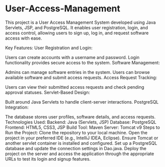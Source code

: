 # User-Access-Management
This project is a User Access Management System developed using Java Servlets, JSP, and PostgreSQL. It enables user registration, login, and access control, allowing users to sign up, log in, and request software access with ease.

Key Features:
User Registration and Login:

Users can create accounts with a username and password.
Login functionality provides secure access to the system.
Software Management:

Admins can manage software entries in the system.
Users can browse available software and submit access requests.
Access Request Tracking:

Users can view their submitted access requests and check pending approval statuses.
Servlet-Based Design:

Built around Java Servlets to handle client-server interactions.
PostgreSQL Integration:

The database stores user profiles, software details, and access requests.
Technologies Used:
Backend: Java (Servlets, JSP)
Database: PostgreSQL
Frontend: HTML5, CSS3, JSP
Build Tool: Maven
Server: Tomcat v9
Steps to Run the Project:
Clone the repository to your local machine.
Open the project in your preferred IDE (e.g., IntelliJ IDEA, Eclipse).
Ensure Tomcat or another servlet container is installed and configured.
Set up a PostgreSQL database and update the connection settings in Dao.java.
Deploy the project on the server and access the application through the appropriate URLs to test its login and signup features.
